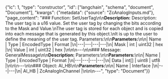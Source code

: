 {"lc": 1, "type": "constructor", "id": ["langchain", "schema", "document", "Document"], "kwargs": {"metadata": {"source": "ZcAnalogInputs.md"}, "page_content": "### Function: SetUserTag\n\n**Description:** Description: The user tag is a u16 value. Set the user tag by changing the bits according to the Mask and Value.\nThe user tag is stored for each object and is copied into each message that is generated by this object.\nIt is up to the user to define the meaning of the user tag. Parameters:\n\n**Parameters:**\n\n| Name | Type | EncodedType | Format |\n|---|---|---|---|\n| Mask | int | uint32 | hex |\n| Value | int | uint32 | hex |\n\n\n---\n\n### Message: GeneralMessage\n\n**Description:** Parameters:\n\n**Parameters:**\n\n| Name | Type | EncodedType | Format |\n|---|---|---|---|\n| Data | int[] | uint8 | utf8 |\n\n\n---\n\n### Object: AI_HB\n\n**Parameters:**\n\n| Name | Interface |\n|---|---|\n| AI_HB | ZcAnalogInChannel |\n\n\n---", "type": "Document"}}